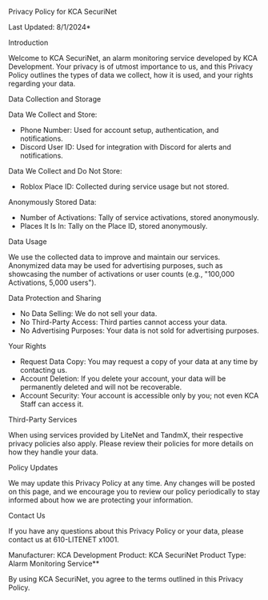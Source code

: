 Privacy Policy for KCA SecuriNet

Last Updated: 8/1/2024*

Introduction

Welcome to KCA SecuriNet, an alarm monitoring service developed by KCA Development. Your privacy is of utmost importance to us, and this Privacy Policy outlines the types of data we collect, how it is used, and your rights regarding your data.

Data Collection and Storage

Data We Collect and Store:
- Phone Number: Used for account setup, authentication, and notifications.
- Discord User ID: Used for integration with Discord for alerts and notifications.

Data We Collect and Do Not Store:
- Roblox Place ID: Collected during service usage but not stored.


Anonymously Stored Data:
- Number of Activations: Tally of service activations, stored anonymously.
- Places It Is In: Tally on the Place ID, stored anonymously.

Data Usage

We use the collected data to improve and maintain our services. Anonymized data may be used for advertising purposes, such as showcasing the number of activations or user counts (e.g., "100,000 Activations, 5,000 users").

Data Protection and Sharing

- No Data Selling: We do not sell your data.
- No Third-Party Access: Third parties cannot access your data.
- No Advertising Purposes: Your data is not sold for advertising purposes.

Your Rights

- Request Data Copy: You may request a copy of your data at any time by contacting us.
- Account Deletion: If you delete your account, your data will be permanently deleted and will not be recoverable.
- Account Security: Your account is accessible only by you; not even KCA Staff can access it.

Third-Party Services

When using services provided by LiteNet and TandmX, their respective privacy policies also apply. Please review their policies for more details on how they handle your data.

Policy Updates

We may update this Privacy Policy at any time. Any changes will be posted on this page, and we encourage you to review our policy periodically to stay informed about how we are protecting your information.

Contact Us

If you have any questions about this Privacy Policy or your data, please contact us at 610-LITENET x1001.

Manufacturer: KCA Development
Product: KCA SecuriNet
Product Type: Alarm Monitoring Service**

By using KCA SecuriNet, you agree to the terms outlined in this Privacy Policy.
